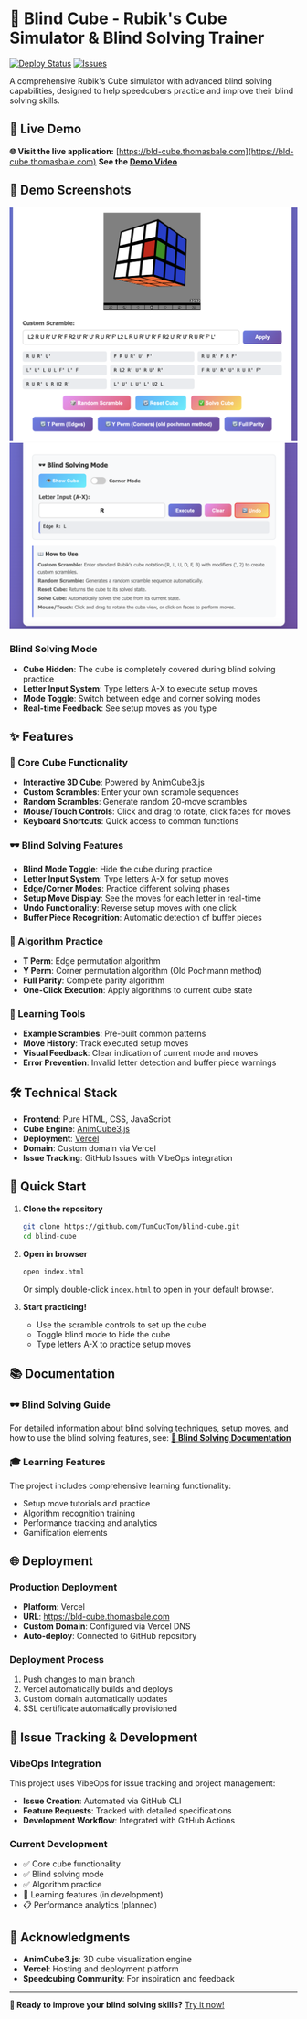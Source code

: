 # 🎯 Blind Cube - Rubik's Cube Simulator & Blind Solving Trainer

[![Deploy Status](https://img.shields.io/badge/Deployed%20on-Vercel-00C7B7?style=for-the-badge&logo=vercel)](https://bld-cube.thomasbale.com)
[![Issues](https://img.shields.io/badge/Issues-VibeOps-FF6B6B?style=for-the-badge)](https://github.com/TumCucTom/blind-cube/issues)

A comprehensive Rubik's Cube simulator with advanced blind solving capabilities, designed to help speedcubers practice and improve their blind solving skills.

## 🚀 Live Demo

**🌐 Visit the live application:** [https://bld-cube.thomasbale.com](https://bld-cube.thomasbale.com)
**See the [Demo Video](https://drive.google.com/file/d/1w3kQZVslqpBoXh6jznfl9kXRLrkXlmxC/view?usp=drive_link)**

## 📸 Demo Screenshots

![interface](docs/bld.png)
![interface](docs/bld1.png)



### Blind Solving Mode
- **Cube Hidden**: The cube is completely covered during blind solving practice
- **Letter Input System**: Type letters A-X to execute setup moves
- **Mode Toggle**: Switch between edge and corner solving modes
- **Real-time Feedback**: See setup moves as you type

## ✨ Features

### 🎲 Core Cube Functionality
- **Interactive 3D Cube**: Powered by AnimCube3.js
- **Custom Scrambles**: Enter your own scramble sequences
- **Random Scrambles**: Generate random 20-move scrambles
- **Mouse/Touch Controls**: Click and drag to rotate, click faces for moves
- **Keyboard Shortcuts**: Quick access to common functions

### 🕶️ Blind Solving Features
- **Blind Mode Toggle**: Hide the cube during practice
- **Letter Input System**: Type letters A-X for setup moves
- **Edge/Corner Modes**: Practice different solving phases
- **Setup Move Display**: See the moves for each letter in real-time
- **Undo Functionality**: Reverse setup moves with one click
- **Buffer Piece Recognition**: Automatic detection of buffer pieces

### 🔄 Algorithm Practice
- **T Perm**: Edge permutation algorithm
- **Y Perm**: Corner permutation algorithm (Old Pochmann method)
- **Full Parity**: Complete parity algorithm
- **One-Click Execution**: Apply algorithms to current cube state

### 🎯 Learning Tools
- **Example Scrambles**: Pre-built common patterns
- **Move History**: Track executed setup moves
- **Visual Feedback**: Clear indication of current mode and moves
- **Error Prevention**: Invalid letter detection and buffer piece warnings

## 🛠️ Technical Stack

- **Frontend**: Pure HTML, CSS, JavaScript
- **Cube Engine**: [AnimCube3.js](https://github.com/muodov/kociemba)
- **Deployment**: [Vercel](https://vercel.com)
- **Domain**: Custom domain via Vercel
- **Issue Tracking**: GitHub Issues with VibeOps integration

## 🚀 Quick Start

1. **Clone the repository**
   ```bash
   git clone https://github.com/TumCucTom/blind-cube.git
   cd blind-cube
   ```

2. **Open in browser**
   ```bash
   open index.html
   ```
   Or simply double-click `index.html` to open in your default browser.

3. **Start practicing!**
   - Use the scramble controls to set up the cube
   - Toggle blind mode to hide the cube
   - Type letters A-X to practice setup moves

## 📚 Documentation

### 🕶️ Blind Solving Guide
For detailed information about blind solving techniques, setup moves, and how to use the blind solving features, see:
**[📖 Blind Solving Documentation](docs/blind-solving-guide.md)**

### 🎓 Learning Features
The project includes comprehensive learning functionality:
- Setup move tutorials and practice
- Algorithm recognition training
- Performance tracking and analytics
- Gamification elements

## 🌐 Deployment

### Production Deployment
- **Platform**: Vercel
- **URL**: https://bld-cube.thomasbale.com
- **Custom Domain**: Configured via Vercel DNS
- **Auto-deploy**: Connected to GitHub repository

### Deployment Process
1. Push changes to main branch
2. Vercel automatically builds and deploys
3. Custom domain automatically updates
4. SSL certificate automatically provisioned

## 🐛 Issue Tracking & Development

### VibeOps Integration
This project uses VibeOps for issue tracking and project management:
- **Issue Creation**: Automated via GitHub CLI
- **Feature Requests**: Tracked with detailed specifications
- **Development Workflow**: Integrated with GitHub Actions

### Current Development
- ✅ Core cube functionality
- ✅ Blind solving mode
- ✅ Algorithm practice
- 🔄 Learning features (in development)
- 📋 Performance analytics (planned)

## 🙏 Acknowledgments

- **AnimCube3.js**: 3D cube visualization engine
- **Vercel**: Hosting and deployment platform
- **Speedcubing Community**: For inspiration and feedback

---

**🎯 Ready to improve your blind solving skills?** [Try it now!](https://bld-cube.thomasbale.com) 
